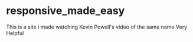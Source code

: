 # responsive_made_easy
This is a site i made watching Kevin Powell's video of the same name
Very Helpful
